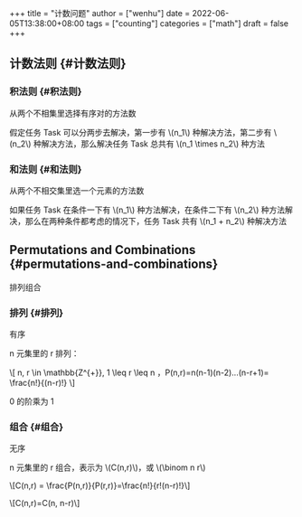 +++
title = "计数问题"
author = ["wenhu"]
date = 2022-06-05T13:38:00+08:00
tags = ["counting"]
categories = ["math"]
draft = false
+++

## 计数法则 {#计数法则}


### 积法则 {#积法则}

从两个不相集里选择有序对的方法数

假定任务 Task 可以分两步去解决，第一步有 \\(n\_1\\)  种解决方法，第二步有 \\(n\_2\\) 种解决方法，那么解决任务 Task 总共有  \\(n\_1 \times n\_2\\)  种方法


### 和法则 {#和法则}

从两个不相交集里选一个元素的方法数

如果任务 Task 在条件一下有 \\(n\_1\\) 种方法解决，在条件二下有 \\(n\_2\\) 种方法解决，那么在两种条件都考虑的情况下，任务 Task 共有 \\(n\_1 + n\_2\\) 种解决方法


## Permutations and Combinations {#permutations-and-combinations}

排列组合


### 排列 {#排列}

有序

n 元集里的 r 排列：

\\[ n, r \in \mathbb{Z^{+}},  1 \leq r \leq n ，P(n,r)=n(n-1)(n-2)...(n-r+1)= \frac{n!}{(n-r)!} \\]

0 的阶乘为 1


### 组合 {#组合}

无序

n 元集里的 r 组合，表示为 \\(C(n,r)\\)，或 \\(\binom n r\\)

\\[C(n,r) = \frac{P(n,r)}{P(r,r)}=\frac{n!}{r!(n-r)!}\\]

\\[C(n,r)=C(n, n-r)\\]
